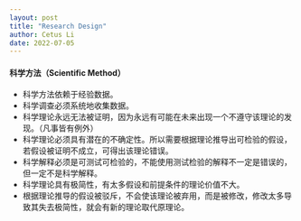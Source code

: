 ```yaml
---
layout: post
title: "Research Design"
author: Cetus Li
date: 2022-07-05
---
```


#### **科学方法（Scientific Method）**
- 科学方法依赖于经验数据。
- 科学调查必须系统地收集数据。
- 科学理论永远无法被证明，因为永远有可能在未来出现一个不遵守该理论的发现。（凡事皆有例外）
- 科学理论必须具有潜在的不确定性。所以需要根据理论推导出可检验的假设，若假设被证明不成立，可得出该理论错误。
- 科学解释必须是可测试可检验的，不能使用测试检验的解释不一定是错误的，但一定不是科学解释。
- 科学理论具有极简性，有太多假设和前提条件的理论价值不大。
- 根据理论推导的假设被驳斥，不会使该理论被弃用，而是被修改，修改太多导致其失去极简性，就会有新的理论取代原理论。
